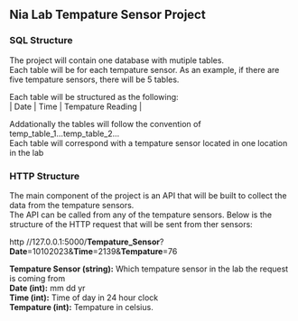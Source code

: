## Nia Lab Tempature Sensor Project 

### SQL Structure
The project will contain one database with mutiple tables.  
Each table will be for each tempature sensor. As an example, if there are five tempature sensors, there will be 5 tables.  
  
Each table will be structured as the following:  
| Date | Time | Tempature Reading |  
  
Addationally the tables will follow the convention of temp_table_1...temp_table_2...  
Each table will correspond with a tempature sensor located in one location in the lab

### HTTP Structure
The main component of the project is an API that will be built to collect the data from the tempature sensors.  
The API can be called from any of the tempature sensors. Below is the structure of the HTTP request that will be sent from ther sensors:  
  
http //127.0.0.1:5000/__Tempature_Sensor__?__Date__=10102023&__Time__=2139&__Tempature__=76  
   
__Tempature Sensor (string):__ Which tempature sensor in the lab the request is coming from  
__Date (int):__ mm dd yr   
__Time (int):__ Time of day in 24 hour clock  
__Tempature (int):__ Tempature in celsius. 
  
